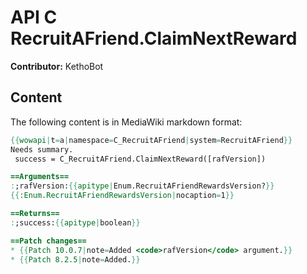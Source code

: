 # API C RecruitAFriend.ClaimNextReward

**Contributor:** KethoBot

## Content

The following content is in MediaWiki markdown format:

```mediawiki
{{wowapi|t=a|namespace=C_RecruitAFriend|system=RecruitAFriend}}
Needs summary.
 success = C_RecruitAFriend.ClaimNextReward([rafVersion])

==Arguments==
:;rafVersion:{{apitype|Enum.RecruitAFriendRewardsVersion?}}
{{:Enum.RecruitAFriendRewardsVersion|nocaption=1}}

==Returns==
:;success:{{apitype|boolean}}

==Patch changes==
* {{Patch 10.0.7|note=Added <code>rafVersion</code> argument.}}
* {{Patch 8.2.5|note=Added.}}
```
